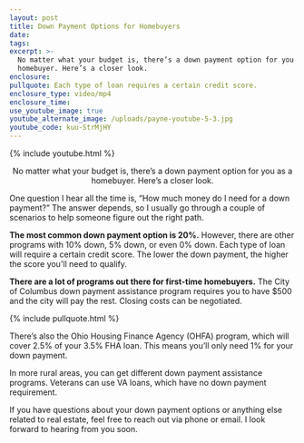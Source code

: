 ```yaml
---
layout: post
title: Down Payment Options for Homebuyers
date:
tags:
excerpt: >-
  No matter what your budget is, there’s a down payment option for you as a
  homebuyer. Here’s a closer look.
enclosure:
pullquote: Each type of loan requires a certain credit score.
enclosure_type: video/mp4
enclosure_time:
use_youtube_image: true
youtube_alternate_image: /uploads/payne-youtube-5-3.jpg
youtube_code: kuu-StrMjHY
---
```


{% include youtube.html %}<center>No matter what your budget is, there’s a down payment option for you as a homebuyer. Here’s a closer look.</center>

One question I hear all the time is, “How much money do I need for a down payment?” The answer depends, so I usually go through a couple of scenarios to help someone figure out the right path.&nbsp;

**The most common down payment option is 20%.** However, there are other programs with 10% down, 5% down, or even 0% down. Each type of loan will require a certain credit score. The lower the down payment, the higher the score you'll need to qualify.

**There are a lot of programs out there for first-time homebuyers.** The City of Columbus down payment assistance program requires you to have $500 and the city will pay the rest. Closing costs can be negotiated.

{% include pullquote.html %}

There’s also the Ohio Housing Finance Agency (OHFA) program, which will cover 2.5% of your 3.5% FHA loan. This means you’ll only need 1% for your down payment.

In more rural areas, you can get different down payment assistance programs. Veterans can use VA loans, which have no down payment requirement.

If you have questions about your down payment options or anything else related to real estate, feel free to reach out via phone or email. I look forward to hearing from you soon.